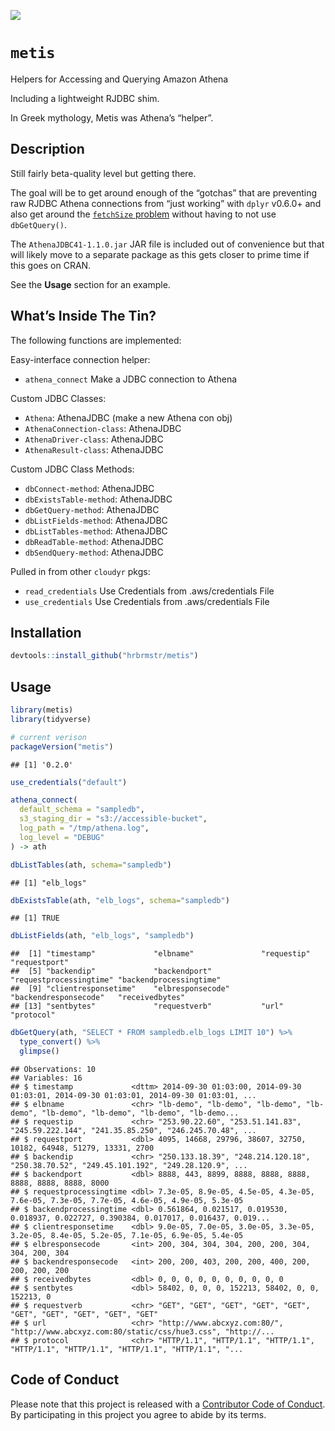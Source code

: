
![](https://upload.wikimedia.org/wikipedia/commons/thumb/5/53/Winged_goddess_Louvre_F32.jpg/300px-Winged_goddess_Louvre_F32.jpg)

# `metis`

Helpers for Accessing and Querying Amazon Athena

Including a lightweight RJDBC shim.

In Greek mythology, Metis was Athena’s “helper”.

## Description

Still fairly beta-quality level but getting there.

The goal will be to get around enough of the “gotchas” that are
preventing raw RJDBC Athena connections from “just working” with `dplyr`
v0.6.0+ and also get around the [`fetchSize`
problem](https://www.reddit.com/r/aws/comments/6aq22b/fetchsize_limit/)
without having to not use `dbGetQuery()`.

The `AthenaJDBC41-1.1.0.jar` JAR file is included out of convenience but
that will likely move to a separate package as this gets closer to prime
time if this goes on CRAN.

See the **Usage** section for an example.

## What’s Inside The Tin?

The following functions are implemented:

Easy-interface connection helper:

  - `athena_connect` Make a JDBC connection to Athena

Custom JDBC Classes:

  - `Athena`: AthenaJDBC (make a new Athena con obj)
  - `AthenaConnection-class`: AthenaJDBC
  - `AthenaDriver-class`: AthenaJDBC
  - `AthenaResult-class`: AthenaJDBC

Custom JDBC Class Methods:

  - `dbConnect-method`: AthenaJDBC
  - `dbExistsTable-method`: AthenaJDBC
  - `dbGetQuery-method`: AthenaJDBC
  - `dbListFields-method`: AthenaJDBC
  - `dbListTables-method`: AthenaJDBC
  - `dbReadTable-method`: AthenaJDBC
  - `dbSendQuery-method`: AthenaJDBC

Pulled in from other `cloudyr` pkgs:

  - `read_credentials` Use Credentials from .aws/credentials File
  - `use_credentials` Use Credentials from .aws/credentials File

## Installation

``` r
devtools::install_github("hrbrmstr/metis")
```

## Usage

``` r
library(metis)
library(tidyverse)

# current verison
packageVersion("metis")
```

    ## [1] '0.2.0'

``` r
use_credentials("default")

athena_connect(
  default_schema = "sampledb", 
  s3_staging_dir = "s3://accessible-bucket",
  log_path = "/tmp/athena.log",
  log_level = "DEBUG"
) -> ath

dbListTables(ath, schema="sampledb")
```

    ## [1] "elb_logs"

``` r
dbExistsTable(ath, "elb_logs", schema="sampledb")
```

    ## [1] TRUE

``` r
dbListFields(ath, "elb_logs", "sampledb")
```

    ##  [1] "timestamp"             "elbname"               "requestip"             "requestport"          
    ##  [5] "backendip"             "backendport"           "requestprocessingtime" "backendprocessingtime"
    ##  [9] "clientresponsetime"    "elbresponsecode"       "backendresponsecode"   "receivedbytes"        
    ## [13] "sentbytes"             "requestverb"           "url"                   "protocol"

``` r
dbGetQuery(ath, "SELECT * FROM sampledb.elb_logs LIMIT 10") %>% 
  type_convert() %>% 
  glimpse()
```

    ## Observations: 10
    ## Variables: 16
    ## $ timestamp             <dttm> 2014-09-30 01:03:00, 2014-09-30 01:03:01, 2014-09-30 01:03:01, 2014-09-30 01:03:01, ...
    ## $ elbname               <chr> "lb-demo", "lb-demo", "lb-demo", "lb-demo", "lb-demo", "lb-demo", "lb-demo", "lb-demo...
    ## $ requestip             <chr> "253.90.22.60", "253.51.141.83", "245.59.222.144", "241.35.85.250", "246.245.70.48", ...
    ## $ requestport           <dbl> 4095, 14668, 29796, 38607, 32750, 10182, 64948, 51279, 13331, 2700
    ## $ backendip             <chr> "250.133.18.39", "248.214.120.18", "250.38.70.52", "249.45.101.192", "249.28.120.9", ...
    ## $ backendport           <dbl> 8888, 443, 8899, 8888, 8888, 8888, 8888, 8888, 8888, 8000
    ## $ requestprocessingtime <dbl> 7.3e-05, 8.9e-05, 4.5e-05, 4.3e-05, 7.6e-05, 7.3e-05, 7.7e-05, 4.6e-05, 4.9e-05, 5.3e-05
    ## $ backendprocessingtime <dbl> 0.561864, 0.021517, 0.019530, 0.018937, 0.022727, 0.390384, 0.017017, 0.016437, 0.019...
    ## $ clientresponsetime    <dbl> 9.0e-05, 7.0e-05, 3.0e-05, 3.3e-05, 3.2e-05, 8.4e-05, 5.2e-05, 7.1e-05, 6.9e-05, 5.4e-05
    ## $ elbresponsecode       <int> 200, 304, 304, 304, 200, 200, 304, 304, 200, 304
    ## $ backendresponsecode   <int> 200, 200, 403, 200, 200, 400, 200, 200, 200, 200
    ## $ receivedbytes         <dbl> 0, 0, 0, 0, 0, 0, 0, 0, 0, 0
    ## $ sentbytes             <dbl> 58402, 0, 0, 0, 152213, 58402, 0, 0, 152213, 0
    ## $ requestverb           <chr> "GET", "GET", "GET", "GET", "GET", "GET", "GET", "GET", "GET", "GET"
    ## $ url                   <chr> "http://www.abcxyz.com:80/", "http://www.abcxyz.com:80/static/css/hue3.css", "http://...
    ## $ protocol              <chr> "HTTP/1.1", "HTTP/1.1", "HTTP/1.1", "HTTP/1.1", "HTTP/1.1", "HTTP/1.1", "HTTP/1.1", "...

## Code of Conduct

Please note that this project is released with a [Contributor Code of
Conduct](CONDUCT.md). By participating in this project you agree to
abide by its terms.
